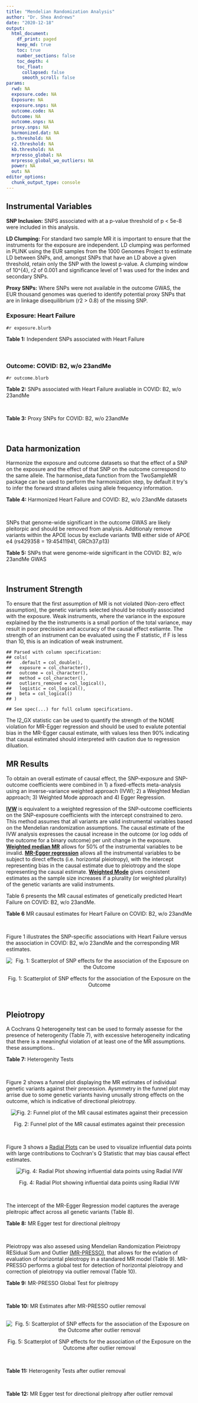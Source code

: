 ```yaml
---
title: "Mendelian Randomization Analysis"
author: "Dr. Shea Andrews"
date: "2020-12-18"
output:
  html_document:
    df_print: paged
    keep_md: true
    toc: true
    number_sections: false
    toc_depth: 4
    toc_float:
      collapsed: false
      smooth_scroll: false
params:
  rwd: NA
  exposure.code: NA
  Exposure: NA
  exposure.snps: NA
  outcome.code: NA
  Outcome: NA
  outcome.snps: NA
  proxy.snps: NA
  harmonized.dat: NA
  p.threshold: NA
  r2.threshold: NA
  kb.threshold: NA
  mrpresso_global: NA
  mrpresso_global_wo_outliers: NA
  power: NA
  out: NA
editor_options:
  chunk_output_type: console
---
```







## Instrumental Variables
**SNP Inclusion:** SNPS associated with at a p-value threshold of p < 5e-8 were included in this analysis.
<br>

**LD Clumping:** For standard two sample MR it is important to ensure that the instruments for the exposure are independent. LD clumping was performed in PLINK using the EUR samples from the 1000 Genomes Project to estimate LD between SNPs, and, amongst SNPs that have an LD above a given threshold, retain only the SNP with the lowest p-value. A clumping window of 10^{4}, r2 of 0.001 and significance level of 1 was used for the index and secondary SNPs.
<br>

**Proxy SNPs:** Where SNPs were not available in the outcome GWAS, the EUR thousand genomes was queried to identify potential proxy SNPs that are in linkage disequilibrium (r2 > 0.8) of the missing SNP.
<br>

### Exposure: Heart Failure
`#r exposure.blurb`
<br>

**Table 1:** Independent SNPs associated with Heart Failure
<div data-pagedtable="false">
  <script data-pagedtable-source type="application/json">
{"columns":[{"label":["SNP"],"name":[1],"type":["chr"],"align":["left"]},{"label":["CHROM"],"name":[2],"type":["dbl"],"align":["right"]},{"label":["POS"],"name":[3],"type":["dbl"],"align":["right"]},{"label":["REF"],"name":[4],"type":["chr"],"align":["left"]},{"label":["ALT"],"name":[5],"type":["chr"],"align":["left"]},{"label":["AF"],"name":[6],"type":["dbl"],"align":["right"]},{"label":["BETA"],"name":[7],"type":["dbl"],"align":["right"]},{"label":["SE"],"name":[8],"type":["dbl"],"align":["right"]},{"label":["Z"],"name":[9],"type":["dbl"],"align":["right"]},{"label":["P"],"name":[10],"type":["dbl"],"align":["right"]},{"label":["N"],"name":[11],"type":["dbl"],"align":["right"]},{"label":["TRAIT"],"name":[12],"type":["chr"],"align":["left"]}],"data":[{"1":"rs660240","2":"1","3":"109817838","4":"T","5":"C","6":"0.7872","7":"0.0611","8":"0.0097","9":"6.298970","10":"3.251e-10","11":"950670","12":"Heart_Failure"},{"1":"rs17042102","2":"4","3":"111668626","4":"G","5":"A","6":"0.1150","7":"0.1103","8":"0.0121","9":"9.115702","10":"5.705e-20","11":"960978","12":"Heart_Failure"},{"1":"rs11745324","2":"5","3":"137012171","4":"G","5":"A","6":"0.2277","7":"-0.0528","8":"0.0095","9":"-5.557895","10":"2.345e-08","11":"953416","12":"Heart_Failure"},{"1":"rs4135240","2":"6","3":"36647680","4":"T","5":"C","6":"0.3411","7":"-0.0486","8":"0.0084","9":"-5.785710","10":"6.838e-09","11":"953252","12":"Heart_Failure"},{"1":"rs55730499","2":"6","3":"161005610","4":"C","5":"T","6":"0.0694","7":"0.1058","8":"0.0157","9":"6.738854","10":"1.830e-11","11":"953746","12":"Heart_Failure"},{"1":"rs140570886","2":"6","3":"161013013","4":"T","5":"C","6":"0.0158","7":"0.2136","8":"0.0328","9":"6.512200","10":"7.687e-11","11":"925310","12":"Heart_Failure"},{"1":"rs1556516","2":"9","3":"22100176","4":"G","5":"C","6":"0.4845","7":"0.0622","8":"0.0078","9":"7.974359","10":"1.569e-15","11":"964027","12":"Heart_Failure"},{"1":"rs600038","2":"9","3":"136151806","4":"T","5":"C","6":"0.2091","7":"0.0569","8":"0.0096","9":"5.927080","10":"3.677e-09","11":"958809","12":"Heart_Failure"},{"1":"rs4746140","2":"10","3":"75417249","4":"G","5":"C","6":"0.1540","7":"-0.0666","8":"0.0109","9":"-6.110092","10":"1.104e-09","11":"958813","12":"Heart_Failure"},{"1":"rs17617337","2":"10","3":"121426884","4":"C","5":"T","6":"0.2208","7":"-0.0561","8":"0.0095","9":"-5.905263","10":"3.654e-09","11":"964025","12":"Heart_Failure"},{"1":"rs4766578","2":"12","3":"111904371","4":"T","5":"A","6":"0.5287","7":"-0.0433","8":"0.0079","9":"-5.481013","10":"4.899e-08","11":"956729","12":"Heart_Failure"},{"1":"rs56094641","2":"16","3":"53806453","4":"A","5":"G","6":"0.4158","7":"0.0454","8":"0.0080","9":"5.675000","10":"1.208e-08","11":"956726","12":"Heart_Failure"}],"options":{"columns":{"min":{},"max":[10]},"rows":{"min":[10],"max":[10]},"pages":{}}}
  </script>
</div>
<br>

### Outcome: COVID: B2, w/o 23andMe
`#r outcome.blurb`
<br>

**Table 2:** SNPs associated with Heart Failure avaliable in COVID: B2, w/o 23andMe
<div data-pagedtable="false">
  <script data-pagedtable-source type="application/json">
{"columns":[{"label":["SNP"],"name":[1],"type":["chr"],"align":["left"]},{"label":["CHROM"],"name":[2],"type":["dbl"],"align":["right"]},{"label":["POS"],"name":[3],"type":["dbl"],"align":["right"]},{"label":["REF"],"name":[4],"type":["chr"],"align":["left"]},{"label":["ALT"],"name":[5],"type":["chr"],"align":["left"]},{"label":["AF"],"name":[6],"type":["dbl"],"align":["right"]},{"label":["BETA"],"name":[7],"type":["dbl"],"align":["right"]},{"label":["SE"],"name":[8],"type":["dbl"],"align":["right"]},{"label":["Z"],"name":[9],"type":["dbl"],"align":["right"]},{"label":["P"],"name":[10],"type":["dbl"],"align":["right"]},{"label":["N"],"name":[11],"type":["dbl"],"align":["right"]},{"label":["TRAIT"],"name":[12],"type":["chr"],"align":["left"]}],"data":[{"1":"rs660240","2":"1","3":"109817838","4":"T","5":"C","6":"0.78670","7":"-0.0339810","8":"0.033720","9":"-1.00774021","10":"3.136e-01","11":"898438","12":"COVID:_hospitalized_vs._population__eur_w/o_23andMe"},{"1":"rs17042102","2":"4","3":"111668626","4":"G","5":"A","6":"0.11660","7":"-0.0229590","8":"0.034901","9":"-0.65783215","10":"5.106e-01","11":"908494","12":"COVID:_hospitalized_vs._population__eur_w/o_23andMe"},{"1":"rs11745324","2":"5","3":"137012171","4":"G","5":"A","6":"0.22700","7":"0.0046377","8":"0.032217","9":"0.14395195","10":"8.855e-01","11":"898438","12":"COVID:_hospitalized_vs._population__eur_w/o_23andMe"},{"1":"rs4135240","2":"6","3":"36647680","4":"T","5":"C","6":"0.33390","7":"0.0322730","8":"0.028561","9":"1.12996744","10":"2.585e-01","11":"898438","12":"COVID:_hospitalized_vs._population__eur_w/o_23andMe"},{"1":"rs55730499","2":"6","3":"161005610","4":"C","5":"T","6":"0.06848","7":"-0.0877200","8":"0.046382","9":"-1.89125092","10":"5.859e-02","11":"908494","12":"COVID:_hospitalized_vs._population__eur_w/o_23andMe"},{"1":"rs140570886","2":"6","3":"161013013","4":"T","5":"C","6":"0.01404","7":"0.0049162","8":"0.137870","9":"0.03565823","10":"9.716e-01","11":"894010","12":"COVID:_hospitalized_vs._population__eur_w/o_23andMe"},{"1":"rs1556516","2":"9","3":"22100176","4":"G","5":"C","6":"0.46350","7":"0.0209150","8":"0.023142","9":"0.90376804","10":"3.661e-01","11":"908494","12":"COVID:_hospitalized_vs._population__eur_w/o_23andMe"},{"1":"rs600038","2":"9","3":"136151806","4":"T","5":"C","6":"0.19760","7":"0.1297000","8":"0.032811","9":"3.95294000","10":"7.714e-05","11":"897825","12":"COVID:_hospitalized_vs._population__eur_w/o_23andMe"},{"1":"rs4746140","2":"10","3":"75417249","4":"G","5":"C","6":"0.15900","7":"0.0530300","8":"0.031890","9":"1.66290373","10":"9.633e-02","11":"908494","12":"COVID:_hospitalized_vs._population__eur_w/o_23andMe"},{"1":"rs17617337","2":"10","3":"121426884","4":"C","5":"T","6":"0.22670","7":"-0.0512130","8":"0.028462","9":"-1.79934650","10":"7.197e-02","11":"908494","12":"COVID:_hospitalized_vs._population__eur_w/o_23andMe"},{"1":"rs4766578","2":"12","3":"111904371","4":"T","5":"A","6":"0.55520","7":"0.0423410","8":"0.027624","9":"1.53276137","10":"1.253e-01","11":"898438","12":"COVID:_hospitalized_vs._population__eur_w/o_23andMe"},{"1":"rs56094641","2":"16","3":"53806453","4":"A","5":"G","6":"0.41150","7":"0.0301510","8":"0.023346","9":"1.29148462","10":"1.965e-01","11":"908494","12":"COVID:_hospitalized_vs._population__eur_w/o_23andMe"}],"options":{"columns":{"min":{},"max":[10]},"rows":{"min":[10],"max":[10]},"pages":{}}}
  </script>
</div>
<br>

**Table 3:** Proxy SNPs for COVID: B2, w/o 23andMe
<div data-pagedtable="false">
  <script data-pagedtable-source type="application/json">
{"columns":[{"label":["proxy.outcome"],"name":[1],"type":["lgl"],"align":["right"]},{"label":["target_snp"],"name":[2],"type":["lgl"],"align":["right"]},{"label":["proxy_snp"],"name":[3],"type":["lgl"],"align":["right"]},{"label":["ld.r2"],"name":[4],"type":["lgl"],"align":["right"]},{"label":["Dprime"],"name":[5],"type":["lgl"],"align":["right"]},{"label":["ref.proxy"],"name":[6],"type":["lgl"],"align":["right"]},{"label":["alt.proxy"],"name":[7],"type":["lgl"],"align":["right"]},{"label":["CHROM"],"name":[8],"type":["lgl"],"align":["right"]},{"label":["POS"],"name":[9],"type":["lgl"],"align":["right"]},{"label":["ALT.proxy"],"name":[10],"type":["lgl"],"align":["right"]},{"label":["REF.proxy"],"name":[11],"type":["lgl"],"align":["right"]},{"label":["AF"],"name":[12],"type":["lgl"],"align":["right"]},{"label":["BETA"],"name":[13],"type":["lgl"],"align":["right"]},{"label":["SE"],"name":[14],"type":["lgl"],"align":["right"]},{"label":["P"],"name":[15],"type":["lgl"],"align":["right"]},{"label":["N"],"name":[16],"type":["lgl"],"align":["right"]},{"label":["ref"],"name":[17],"type":["lgl"],"align":["right"]},{"label":["alt"],"name":[18],"type":["lgl"],"align":["right"]},{"label":["ALT"],"name":[19],"type":["lgl"],"align":["right"]},{"label":["REF"],"name":[20],"type":["lgl"],"align":["right"]},{"label":["PHASE"],"name":[21],"type":["lgl"],"align":["right"]}],"data":[{"1":"NA","2":"NA","3":"NA","4":"NA","5":"NA","6":"NA","7":"NA","8":"NA","9":"NA","10":"NA","11":"NA","12":"NA","13":"NA","14":"NA","15":"NA","16":"NA","17":"NA","18":"NA","19":"NA","20":"NA","21":"NA"}],"options":{"columns":{"min":{},"max":[10]},"rows":{"min":[10],"max":[10]},"pages":{}}}
  </script>
</div>
<br>

## Data harmonization
Harmonize the exposure and outcome datasets so that the effect of a SNP on the exposure and the effect of that SNP on the outcome correspond to the same allele. The harmonise_data function from the TwoSampleMR package can be used to perform the harmonization step, by default it try's to infer the forward strand alleles using allele frequency information.
<br>

**Table 4:** Harmonized Heart Failure and COVID: B2, w/o 23andMe datasets
<div data-pagedtable="false">
  <script data-pagedtable-source type="application/json">
{"columns":[{"label":["SNP"],"name":[1],"type":["chr"],"align":["left"]},{"label":["effect_allele.exposure"],"name":[2],"type":["chr"],"align":["left"]},{"label":["other_allele.exposure"],"name":[3],"type":["chr"],"align":["left"]},{"label":["effect_allele.outcome"],"name":[4],"type":["chr"],"align":["left"]},{"label":["other_allele.outcome"],"name":[5],"type":["chr"],"align":["left"]},{"label":["beta.exposure"],"name":[6],"type":["dbl"],"align":["right"]},{"label":["beta.outcome"],"name":[7],"type":["dbl"],"align":["right"]},{"label":["eaf.exposure"],"name":[8],"type":["dbl"],"align":["right"]},{"label":["eaf.outcome"],"name":[9],"type":["dbl"],"align":["right"]},{"label":["remove"],"name":[10],"type":["lgl"],"align":["right"]},{"label":["palindromic"],"name":[11],"type":["lgl"],"align":["right"]},{"label":["ambiguous"],"name":[12],"type":["lgl"],"align":["right"]},{"label":["id.outcome"],"name":[13],"type":["chr"],"align":["left"]},{"label":["chr.outcome"],"name":[14],"type":["dbl"],"align":["right"]},{"label":["pos.outcome"],"name":[15],"type":["dbl"],"align":["right"]},{"label":["se.outcome"],"name":[16],"type":["dbl"],"align":["right"]},{"label":["z.outcome"],"name":[17],"type":["dbl"],"align":["right"]},{"label":["pval.outcome"],"name":[18],"type":["dbl"],"align":["right"]},{"label":["samplesize.outcome"],"name":[19],"type":["dbl"],"align":["right"]},{"label":["outcome"],"name":[20],"type":["chr"],"align":["left"]},{"label":["mr_keep.outcome"],"name":[21],"type":["lgl"],"align":["right"]},{"label":["pval_origin.outcome"],"name":[22],"type":["chr"],"align":["left"]},{"label":["chr.exposure"],"name":[23],"type":["dbl"],"align":["right"]},{"label":["pos.exposure"],"name":[24],"type":["dbl"],"align":["right"]},{"label":["se.exposure"],"name":[25],"type":["dbl"],"align":["right"]},{"label":["z.exposure"],"name":[26],"type":["dbl"],"align":["right"]},{"label":["pval.exposure"],"name":[27],"type":["dbl"],"align":["right"]},{"label":["samplesize.exposure"],"name":[28],"type":["dbl"],"align":["right"]},{"label":["exposure"],"name":[29],"type":["chr"],"align":["left"]},{"label":["mr_keep.exposure"],"name":[30],"type":["lgl"],"align":["right"]},{"label":["pval_origin.exposure"],"name":[31],"type":["chr"],"align":["left"]},{"label":["id.exposure"],"name":[32],"type":["chr"],"align":["left"]},{"label":["action"],"name":[33],"type":["dbl"],"align":["right"]},{"label":["mr_keep"],"name":[34],"type":["lgl"],"align":["right"]},{"label":["pt"],"name":[35],"type":["dbl"],"align":["right"]},{"label":["pleitropy_keep"],"name":[36],"type":["lgl"],"align":["right"]},{"label":["mrpresso_RSSobs"],"name":[37],"type":["dbl"],"align":["right"]},{"label":["mrpresso_pval"],"name":[38],"type":["chr"],"align":["left"]},{"label":["mrpresso_keep"],"name":[39],"type":["lgl"],"align":["right"]}],"data":[{"1":"rs11745324","2":"A","3":"G","4":"A","5":"G","6":"-0.0528","7":"0.0046377","8":"0.2277","9":"0.22700","10":"FALSE","11":"FALSE","12":"FALSE","13":"iwjJtI","14":"5","15":"137012171","16":"0.032217","17":"0.14395195","18":"8.855e-01","19":"898438","20":"covidhgi2020anaB2v4eur","21":"TRUE","22":"reported","23":"5","24":"137012171","25":"0.0095","26":"-5.557895","27":"2.345e-08","28":"953416","29":"Shah2020heartfailure","30":"TRUE","31":"reported","32":"PlNJRI","33":"2","34":"TRUE","35":"5e-08","36":"TRUE","37":"1.412559e-05","38":"1","39":"TRUE"},{"1":"rs140570886","2":"C","3":"T","4":"C","5":"T","6":"0.2136","7":"0.0049162","8":"0.0158","9":"0.01404","10":"FALSE","11":"FALSE","12":"FALSE","13":"iwjJtI","14":"6","15":"161013013","16":"0.137870","17":"0.03565823","18":"9.716e-01","19":"894010","20":"covidhgi2020anaB2v4eur","21":"TRUE","22":"reported","23":"6","24":"161013013","25":"0.0328","26":"6.512200","27":"7.687e-11","28":"925310","29":"Shah2020heartfailure","30":"TRUE","31":"reported","32":"PlNJRI","33":"2","34":"TRUE","35":"5e-08","36":"TRUE","37":"1.007679e-04","38":"1","39":"TRUE"},{"1":"rs1556516","2":"C","3":"G","4":"C","5":"G","6":"0.0622","7":"0.0209150","8":"0.4845","9":"0.46350","10":"FALSE","11":"TRUE","12":"TRUE","13":"iwjJtI","14":"9","15":"22100176","16":"0.023142","17":"0.90376804","18":"3.661e-01","19":"908494","20":"covidhgi2020anaB2v4eur","21":"TRUE","22":"reported","23":"9","24":"22100176","25":"0.0078","26":"7.974359","27":"1.569e-15","28":"964027","29":"Shah2020heartfailure","30":"TRUE","31":"reported","32":"PlNJRI","33":"2","34":"FALSE","35":"5e-08","36":"TRUE","37":"NA","38":"NA","39":"NA"},{"1":"rs17042102","2":"A","3":"G","4":"A","5":"G","6":"0.1103","7":"-0.0229590","8":"0.1150","9":"0.11660","10":"FALSE","11":"FALSE","12":"FALSE","13":"iwjJtI","14":"4","15":"111668626","16":"0.034901","17":"-0.65783215","18":"5.106e-01","19":"908494","20":"covidhgi2020anaB2v4eur","21":"TRUE","22":"reported","23":"4","24":"111668626","25":"0.0121","26":"9.115702","27":"5.705e-20","28":"960978","29":"Shah2020heartfailure","30":"TRUE","31":"reported","32":"PlNJRI","33":"2","34":"TRUE","35":"5e-08","36":"TRUE","37":"7.370825e-04","38":"1","39":"TRUE"},{"1":"rs17617337","2":"T","3":"C","4":"T","5":"C","6":"-0.0561","7":"-0.0512130","8":"0.2208","9":"0.22670","10":"FALSE","11":"FALSE","12":"FALSE","13":"iwjJtI","14":"10","15":"121426884","16":"0.028462","17":"-1.79934650","18":"7.197e-02","19":"908494","20":"covidhgi2020anaB2v4eur","21":"TRUE","22":"reported","23":"10","24":"121426884","25":"0.0095","26":"-5.905263","27":"3.654e-09","28":"964025","29":"Shah2020heartfailure","30":"TRUE","31":"reported","32":"PlNJRI","33":"2","34":"TRUE","35":"5e-08","36":"TRUE","37":"3.343110e-03","38":"0.448","39":"TRUE"},{"1":"rs4135240","2":"C","3":"T","4":"C","5":"T","6":"-0.0486","7":"0.0322730","8":"0.3411","9":"0.33390","10":"FALSE","11":"FALSE","12":"FALSE","13":"iwjJtI","14":"6","15":"36647680","16":"0.028561","17":"1.12996744","18":"2.585e-01","19":"898438","20":"covidhgi2020anaB2v4eur","21":"TRUE","22":"reported","23":"6","24":"36647680","25":"0.0084","26":"-5.785710","27":"6.838e-09","28":"953252","29":"Shah2020heartfailure","30":"TRUE","31":"reported","32":"PlNJRI","33":"2","34":"TRUE","35":"5e-08","36":"TRUE","37":"1.127839e-03","38":"1","39":"TRUE"},{"1":"rs4746140","2":"C","3":"G","4":"C","5":"G","6":"-0.0666","7":"0.0530300","8":"0.1540","9":"0.15900","10":"FALSE","11":"TRUE","12":"FALSE","13":"iwjJtI","14":"10","15":"75417249","16":"0.031890","17":"1.66290373","18":"9.633e-02","19":"908494","20":"covidhgi2020anaB2v4eur","21":"TRUE","22":"reported","23":"10","24":"75417249","25":"0.0109","26":"-6.110092","27":"1.104e-09","28":"958813","29":"Shah2020heartfailure","30":"TRUE","31":"reported","32":"PlNJRI","33":"2","34":"TRUE","35":"5e-08","36":"TRUE","37":"3.326622e-03","38":"0.716","39":"TRUE"},{"1":"rs4766578","2":"A","3":"T","4":"A","5":"T","6":"-0.0433","7":"0.0423410","8":"0.5287","9":"0.55520","10":"FALSE","11":"TRUE","12":"TRUE","13":"iwjJtI","14":"12","15":"111904371","16":"0.027624","17":"1.53276137","18":"1.253e-01","19":"898438","20":"covidhgi2020anaB2v4eur","21":"TRUE","22":"reported","23":"12","24":"111904371","25":"0.0079","26":"-5.481013","27":"4.899e-08","28":"956729","29":"Shah2020heartfailure","30":"TRUE","31":"reported","32":"PlNJRI","33":"2","34":"FALSE","35":"5e-08","36":"TRUE","37":"NA","38":"NA","39":"NA"},{"1":"rs55730499","2":"T","3":"C","4":"T","5":"C","6":"0.1058","7":"-0.0877200","8":"0.0694","9":"0.06848","10":"FALSE","11":"FALSE","12":"FALSE","13":"iwjJtI","14":"6","15":"161005610","16":"0.046382","17":"-1.89125092","18":"5.859e-02","19":"908494","20":"covidhgi2020anaB2v4eur","21":"TRUE","22":"reported","23":"6","24":"161005610","25":"0.0157","26":"6.738854","27":"1.830e-11","28":"953746","29":"Shah2020heartfailure","30":"TRUE","31":"reported","32":"PlNJRI","33":"2","34":"TRUE","35":"5e-08","36":"TRUE","37":"9.550316e-03","38":"0.409","39":"TRUE"},{"1":"rs56094641","2":"G","3":"A","4":"G","5":"A","6":"0.0454","7":"0.0301510","8":"0.4158","9":"0.41150","10":"FALSE","11":"FALSE","12":"FALSE","13":"iwjJtI","14":"16","15":"53806453","16":"0.023346","17":"1.29148462","18":"1.965e-01","19":"908494","20":"covidhgi2020anaB2v4eur","21":"TRUE","22":"reported","23":"16","24":"53806453","25":"0.0080","26":"5.675000","27":"1.208e-08","28":"956726","29":"Shah2020heartfailure","30":"TRUE","31":"reported","32":"PlNJRI","33":"2","34":"TRUE","35":"5e-08","36":"TRUE","37":"1.172152e-03","38":"1","39":"TRUE"},{"1":"rs600038","2":"C","3":"T","4":"C","5":"T","6":"0.0569","7":"0.1297000","8":"0.2091","9":"0.19760","10":"FALSE","11":"FALSE","12":"FALSE","13":"iwjJtI","14":"9","15":"136151806","16":"0.032811","17":"3.95294000","18":"7.714e-05","19":"897825","20":"covidhgi2020anaB2v4eur","21":"TRUE","22":"reported","23":"9","24":"136151806","25":"0.0096","26":"5.927080","27":"3.677e-09","28":"958809","29":"Shah2020heartfailure","30":"TRUE","31":"reported","32":"PlNJRI","33":"2","34":"TRUE","35":"5e-08","36":"TRUE","37":"1.992041e-02","38":"<0.001","39":"FALSE"},{"1":"rs660240","2":"C","3":"T","4":"C","5":"T","6":"0.0611","7":"-0.0339810","8":"0.7872","9":"0.78670","10":"FALSE","11":"FALSE","12":"FALSE","13":"iwjJtI","14":"1","15":"109817838","16":"0.033720","17":"-1.00774021","18":"3.136e-01","19":"898438","20":"covidhgi2020anaB2v4eur","21":"TRUE","22":"reported","23":"1","24":"109817838","25":"0.0097","26":"6.298970","27":"3.251e-10","28":"950670","29":"Shah2020heartfailure","30":"TRUE","31":"reported","32":"PlNJRI","33":"2","34":"TRUE","35":"5e-08","36":"TRUE","37":"1.259562e-03","38":"1","39":"TRUE"}],"options":{"columns":{"min":{},"max":[10]},"rows":{"min":[10],"max":[10]},"pages":{}}}
  </script>
</div>
<br>

SNPs that genome-wide significant in the outcome GWAS are likely pleitorpic and should be removed from analysis. Additionaly remove variants within the APOE locus by exclude variants 1MB either side of APOE e4 (rs429358 = 19:45411941, GRCh37.p13)
<br>


**Table 5:** SNPs that were genome-wide significant in the COVID: B2, w/o 23andMe GWAS
<div data-pagedtable="false">
  <script data-pagedtable-source type="application/json">
{"columns":[{"label":["SNP"],"name":[1],"type":["chr"],"align":["left"]},{"label":["chr.outcome"],"name":[2],"type":["dbl"],"align":["right"]},{"label":["pos.outcome"],"name":[3],"type":["dbl"],"align":["right"]},{"label":["pval.exposure"],"name":[4],"type":["dbl"],"align":["right"]},{"label":["pval.outcome"],"name":[5],"type":["dbl"],"align":["right"]}],"data":[],"options":{"columns":{"min":{},"max":[10]},"rows":{"min":[10],"max":[10]},"pages":{}}}
  </script>
</div>
<br>


## Instrument Strength
To ensure that the first assumption of MR is not violated (Non-zero effect assumption), the genetic variants selected should be robustly associated with the exposure. Weak instruments, where the variance in the exposure explained by the the instruments is a small portion of the total variance, may result in poor precission and accuracy of the causal effect estiamte. The strength of an instrument can be evaluated using the F statistic, if F is less than 10, this is an indication of weak instrument.


```
## Parsed with column specification:
## cols(
##   .default = col_double(),
##   exposure = col_character(),
##   outcome = col_character(),
##   method = col_character(),
##   outliers_removed = col_logical(),
##   logistic = col_logical(),
##   beta = col_logical()
## )
```

```
## See spec(...) for full column specifications.
```

<div data-pagedtable="false">
  <script data-pagedtable-source type="application/json">
{"columns":[{"label":["outliers_removed"],"name":[1],"type":["lgl"],"align":["right"]},{"label":["pve.exposure"],"name":[2],"type":["dbl"],"align":["right"]},{"label":["F"],"name":[3],"type":["dbl"],"align":["right"]},{"label":["Alpha"],"name":[4],"type":["dbl"],"align":["right"]},{"label":["NCP"],"name":[5],"type":["dbl"],"align":["right"]},{"label":["Power"],"name":[6],"type":["dbl"],"align":["right"]}],"data":[{"1":"FALSE","2":"0.0004236844","3":"41.42473","4":"0.05","5":"0.02613239","6":"0.05299891"},{"1":"TRUE","2":"0.0003878625","3":"42.13446","4":"0.05","5":"1.11568618","6":"0.18435604"}],"options":{"columns":{"min":{},"max":[10]},"rows":{"min":[10],"max":[10]},"pages":{}}}
  </script>
</div>

The I2_GX statistic can be used to quantify the strength of the NOME violation for MR-Egger regression and should be used to evalute potential bias in the MR-Egger causal estimate, with values less then 90% indicating that causal estimated should interpreted with caution due to regression diluation.

<div data-pagedtable="false">
  <script data-pagedtable-source type="application/json">
{"columns":[{"label":["outliers_removed"],"name":[1],"type":["lgl"],"align":["right"]},{"label":["Isq_gx"],"name":[2],"type":["dbl"],"align":["right"]}],"data":[{"1":"FALSE","2":"0.5654007"},{"1":"TRUE","2":"NA"}],"options":{"columns":{"min":{},"max":[10]},"rows":{"min":[10],"max":[10]},"pages":{}}}
  </script>
</div>


##  MR Results
To obtain an overall estimate of causal effect, the SNP-exposure and SNP-outcome coefficients were combined in 1) a fixed-effects meta-analysis using an inverse-variance weighted approach (IVW); 2) a Weighted Median approach; 3) Weighted Mode approach and 4) Egger Regression.


[**IVW**](https://doi.org/10.1002/gepi.21758) is equivalent to a weighted regression of the SNP-outcome coefficients on the SNP-exposure coefficients with the intercept constrained to zero. This method assumes that all variants are valid instrumental variables based on the Mendelian randomization assumptions. The causal estimate of the IVW analysis expresses the causal increase in the outcome (or log odds of the outcome for a binary outcome) per unit change in the exposure. [**Weighted median MR**](https://doi.org/10.1002/gepi.21965) allows for 50% of the instrumental variables to be invalid. [**MR-Egger regression**](https://doi.org/10.1093/ije/dyw220) allows all the instrumental variables to be subject to direct effects (i.e. horizontal pleiotropy), with the intercept representing bias in the causal estimate due to pleiotropy and the slope representing the causal estimate. [**Weighted Mode**](https://doi.org/10.1093/ije/dyx102) gives consistent estimates as the sample size increases if a plurality (or weighted plurality) of the genetic variants are valid instruments.
<br>



Table 6 presents the MR causal estimates of genetically predicted Heart Failure on COVID: B2, w/o 23andMe.
<br>

**Table 6** MR causaul estimates for Heart Failure on COVID: B2, w/o 23andMe
<div data-pagedtable="false">
  <script data-pagedtable-source type="application/json">
{"columns":[{"label":["id.exposure"],"name":[1],"type":["chr"],"align":["left"]},{"label":["id.outcome"],"name":[2],"type":["chr"],"align":["left"]},{"label":["outcome"],"name":[3],"type":["fctr"],"align":["left"]},{"label":["exposure"],"name":[4],"type":["fctr"],"align":["left"]},{"label":["method"],"name":[5],"type":["fctr"],"align":["left"]},{"label":["nsnp"],"name":[6],"type":["int"],"align":["right"]},{"label":["b"],"name":[7],"type":["dbl"],"align":["right"]},{"label":["se"],"name":[8],"type":["dbl"],"align":["right"]},{"label":["pval"],"name":[9],"type":["dbl"],"align":["right"]}],"data":[{"1":"PlNJRI","2":"iwjJtI","3":"covidhgi2020anaB2v4eur","4":"Shah2020heartfailure","5":"Inverse variance weighted (fixed effects)","6":"10","7":"-0.02126129","8":"0.1552454","9":"0.8910682"},{"1":"PlNJRI","2":"iwjJtI","3":"covidhgi2020anaB2v4eur","4":"Shah2020heartfailure","5":"Weighted median","6":"10","7":"-0.22293681","8":"0.2421299","9":"0.3571903"},{"1":"PlNJRI","2":"iwjJtI","3":"covidhgi2020anaB2v4eur","4":"Shah2020heartfailure","5":"Weighted mode","6":"10","7":"-0.40538085","8":"0.2746519","9":"0.1740574"},{"1":"PlNJRI","2":"iwjJtI","3":"covidhgi2020anaB2v4eur","4":"Shah2020heartfailure","5":"MR Egger","6":"10","7":"-0.86086934","8":"0.8084651","9":"0.3180378"}],"options":{"columns":{"min":{},"max":[10]},"rows":{"min":[10],"max":[10]},"pages":{}}}
  </script>
</div>
<br>

Figure 1 illustrates the SNP-specific associations with Heart Failure versus the association in COVID: B2, w/o 23andMe and the corresponding MR estimates.
<br>

<div class="figure" style="text-align: center">
<img src="/sc/arion/projects/LOAD/shea/Projects/MRcovid/results/MRcovideurwoukbb/Shah2020heartfailure/covidhgi2020anaB2v4eur/Shah2020heartfailure_5e-8_covidhgi2020anaB2v4eur_MR_Analaysis_files/figure-html/scatter_plot-1.png" alt="Fig. 1: Scatterplot of SNP effects for the association of the Exposure on the Outcome"  />
<p class="caption">Fig. 1: Scatterplot of SNP effects for the association of the Exposure on the Outcome</p>
</div>
<br>


## Pleiotropy
A Cochrans Q heterogeneity test can be used to formaly assesse for the presence of heterogenity (Table 7), with excessive heterogeneity indicating that there is a meaningful violation of at least one of the MR assumptions.
these assumptions..
<br>

**Table 7:** Heterogenity Tests
<div data-pagedtable="false">
  <script data-pagedtable-source type="application/json">
{"columns":[{"label":["id.exposure"],"name":[1],"type":["chr"],"align":["left"]},{"label":["id.outcome"],"name":[2],"type":["chr"],"align":["left"]},{"label":["outcome"],"name":[3],"type":["fctr"],"align":["left"]},{"label":["exposure"],"name":[4],"type":["fctr"],"align":["left"]},{"label":["method"],"name":[5],"type":["fctr"],"align":["left"]},{"label":["Q"],"name":[6],"type":["dbl"],"align":["right"]},{"label":["Q_df"],"name":[7],"type":["dbl"],"align":["right"]},{"label":["Q_pval"],"name":[8],"type":["dbl"],"align":["right"]}],"data":[{"1":"PlNJRI","2":"iwjJtI","3":"covidhgi2020anaB2v4eur","4":"Shah2020heartfailure","5":"MR Egger","6":"25.67565","7":"8","8":"0.0011932461"},{"1":"PlNJRI","2":"iwjJtI","3":"covidhgi2020anaB2v4eur","4":"Shah2020heartfailure","5":"Inverse variance weighted","6":"29.60176","7":"9","8":"0.0005126644"}],"options":{"columns":{"min":{},"max":[10]},"rows":{"min":[10],"max":[10]},"pages":{}}}
  </script>
</div>
<br>

Figure 2 shows a funnel plot displaying the MR estimates of individual genetic variants against their precession. Aysmmetry in the funnel plot may arrise due to some genetic variants having unusally strong effects on the outcome, which is indicative of directional pleiotropy.
<br>

<div class="figure" style="text-align: center">
<img src="/sc/arion/projects/LOAD/shea/Projects/MRcovid/results/MRcovideurwoukbb/Shah2020heartfailure/covidhgi2020anaB2v4eur/Shah2020heartfailure_5e-8_covidhgi2020anaB2v4eur_MR_Analaysis_files/figure-html/funnel_plot-1.png" alt="Fig. 2: Funnel plot of the MR causal estimates against their precession"  />
<p class="caption">Fig. 2: Funnel plot of the MR causal estimates against their precession</p>
</div>
<br>

Figure 3 shows a [Radial Plots](https://github.com/WSpiller/RadialMR) can be used to visualize influential data points with large contributions to Cochran's Q Statistic that may bias causal effect estimates.



<div class="figure" style="text-align: center">
<img src="/sc/arion/projects/LOAD/shea/Projects/MRcovid/results/MRcovideurwoukbb/Shah2020heartfailure/covidhgi2020anaB2v4eur/Shah2020heartfailure_5e-8_covidhgi2020anaB2v4eur_MR_Analaysis_files/figure-html/Radial_Plot-1.png" alt="Fig. 4: Radial Plot showing influential data points using Radial IVW"  />
<p class="caption">Fig. 4: Radial Plot showing influential data points using Radial IVW</p>
</div>
<br>

The intercept of the MR-Egger Regression model captures the average pleitropic affect across all genetic variants (Table 8).
<br>

**Table 8:** MR Egger test for directional pleitropy
<div data-pagedtable="false">
  <script data-pagedtable-source type="application/json">
{"columns":[{"label":["id.exposure"],"name":[1],"type":["chr"],"align":["left"]},{"label":["id.outcome"],"name":[2],"type":["chr"],"align":["left"]},{"label":["outcome"],"name":[3],"type":["fctr"],"align":["left"]},{"label":["exposure"],"name":[4],"type":["fctr"],"align":["left"]},{"label":["egger_intercept"],"name":[5],"type":["dbl"],"align":["right"]},{"label":["se"],"name":[6],"type":["dbl"],"align":["right"]},{"label":["pval"],"name":[7],"type":["dbl"],"align":["right"]}],"data":[{"1":"PlNJRI","2":"iwjJtI","3":"covidhgi2020anaB2v4eur","4":"Shah2020heartfailure","5":"0.05944394","6":"0.05374546","7":"0.3008626"}],"options":{"columns":{"min":{},"max":[10]},"rows":{"min":[10],"max":[10]},"pages":{}}}
  </script>
</div>
<br>

Pleiotropy was also assesed using Mendelian Randomization Pleiotropy RESidual Sum and Outlier [(MR-PRESSO)](https://doi.org/10.1038/s41588-018-0099-7), that allows for the evlation of evaluation of horizontal pleiotropy in a standared MR model (Table 9). MR-PRESSO performs a global test for detection of horizontal pleiotropy and correction of pleiotropy via outlier removal (Table 10).
<br>

**Table 9:** MR-PRESSO Global Test for pleitropy
<div data-pagedtable="false">
  <script data-pagedtable-source type="application/json">
{"columns":[{"label":["id.exposure"],"name":[1],"type":["chr"],"align":["left"]},{"label":["id.outcome"],"name":[2],"type":["chr"],"align":["left"]},{"label":["outcome"],"name":[3],"type":["chr"],"align":["left"]},{"label":["exposure"],"name":[4],"type":["chr"],"align":["left"]},{"label":["pt"],"name":[5],"type":["dbl"],"align":["right"]},{"label":["outliers_removed"],"name":[6],"type":["lgl"],"align":["right"]},{"label":["n_outliers"],"name":[7],"type":["dbl"],"align":["right"]},{"label":["RSSobs"],"name":[8],"type":["dbl"],"align":["right"]},{"label":["pval"],"name":[9],"type":["dbl"],"align":["right"]}],"data":[{"1":"PlNJRI","2":"iwjJtI","3":"covidhgi2020anaB2v4eur","4":"Shah2020heartfailure","5":"5e-08","6":"FALSE","7":"1","8":"35.60604","9":"0.0011"}],"options":{"columns":{"min":{},"max":[10]},"rows":{"min":[10],"max":[10]},"pages":{}}}
  </script>
</div>
<br>


**Table 10:** MR Estimates after MR-PRESSO outlier removal
<div data-pagedtable="false">
  <script data-pagedtable-source type="application/json">
{"columns":[{"label":["id.exposure"],"name":[1],"type":["chr"],"align":["left"]},{"label":["id.outcome"],"name":[2],"type":["chr"],"align":["left"]},{"label":["outcome"],"name":[3],"type":["fctr"],"align":["left"]},{"label":["exposure"],"name":[4],"type":["fctr"],"align":["left"]},{"label":["method"],"name":[5],"type":["fctr"],"align":["left"]},{"label":["nsnp"],"name":[6],"type":["int"],"align":["right"]},{"label":["b"],"name":[7],"type":["dbl"],"align":["right"]},{"label":["se"],"name":[8],"type":["dbl"],"align":["right"]},{"label":["pval"],"name":[9],"type":["dbl"],"align":["right"]}],"data":[{"1":"PlNJRI","2":"iwjJtI","3":"covidhgi2020anaB2v4eur","4":"Shah2020heartfailure","5":"Inverse variance weighted (fixed effects)","6":"9","7":"-0.2010491","8":"0.1611972","9":"0.2123151"},{"1":"PlNJRI","2":"iwjJtI","3":"covidhgi2020anaB2v4eur","4":"Shah2020heartfailure","5":"Weighted median","6":"9","7":"-0.2780747","8":"0.2299542","9":"0.2265627"},{"1":"PlNJRI","2":"iwjJtI","3":"covidhgi2020anaB2v4eur","4":"Shah2020heartfailure","5":"Weighted mode","6":"9","7":"-0.4145318","8":"0.3160596","9":"0.2260552"},{"1":"PlNJRI","2":"iwjJtI","3":"covidhgi2020anaB2v4eur","4":"Shah2020heartfailure","5":"MR Egger","6":"9","7":"-0.7217729","8":"0.5655688","9":"0.2425975"}],"options":{"columns":{"min":{},"max":[10]},"rows":{"min":[10],"max":[10]},"pages":{}}}
  </script>
</div>
<br>

<div class="figure" style="text-align: center">
<img src="/sc/arion/projects/LOAD/shea/Projects/MRcovid/results/MRcovideurwoukbb/Shah2020heartfailure/covidhgi2020anaB2v4eur/Shah2020heartfailure_5e-8_covidhgi2020anaB2v4eur_MR_Analaysis_files/figure-html/scatter_plot_outlier-1.png" alt="Fig. 5: Scatterplot of SNP effects for the association of the Exposure on the Outcome after outlier removal"  />
<p class="caption">Fig. 5: Scatterplot of SNP effects for the association of the Exposure on the Outcome after outlier removal</p>
</div>
<br>

**Table 11:** Heterogenity Tests after outlier removal
<div data-pagedtable="false">
  <script data-pagedtable-source type="application/json">
{"columns":[{"label":["id.exposure"],"name":[1],"type":["chr"],"align":["left"]},{"label":["id.outcome"],"name":[2],"type":["chr"],"align":["left"]},{"label":["outcome"],"name":[3],"type":["fctr"],"align":["left"]},{"label":["exposure"],"name":[4],"type":["fctr"],"align":["left"]},{"label":["method"],"name":[5],"type":["fctr"],"align":["left"]},{"label":["Q"],"name":[6],"type":["dbl"],"align":["right"]},{"label":["Q_df"],"name":[7],"type":["dbl"],"align":["right"]},{"label":["Q_pval"],"name":[8],"type":["dbl"],"align":["right"]}],"data":[{"1":"PlNJRI","2":"iwjJtI","3":"covidhgi2020anaB2v4eur","4":"Shah2020heartfailure","5":"MR Egger","6":"10.92420","7":"7","8":"0.1419596"},{"1":"PlNJRI","2":"iwjJtI","3":"covidhgi2020anaB2v4eur","4":"Shah2020heartfailure","5":"Inverse variance weighted","6":"12.43919","7":"8","8":"0.1326575"}],"options":{"columns":{"min":{},"max":[10]},"rows":{"min":[10],"max":[10]},"pages":{}}}
  </script>
</div>
<br>

**Table 12:** MR Egger test for directional pleitropy after outlier removal
<div data-pagedtable="false">
  <script data-pagedtable-source type="application/json">
{"columns":[{"label":["id.exposure"],"name":[1],"type":["chr"],"align":["left"]},{"label":["id.outcome"],"name":[2],"type":["chr"],"align":["left"]},{"label":["outcome"],"name":[3],"type":["fctr"],"align":["left"]},{"label":["exposure"],"name":[4],"type":["fctr"],"align":["left"]},{"label":["egger_intercept"],"name":[5],"type":["dbl"],"align":["right"]},{"label":["se"],"name":[6],"type":["dbl"],"align":["right"]},{"label":["pval"],"name":[7],"type":["dbl"],"align":["right"]}],"data":[{"1":"PlNJRI","2":"iwjJtI","3":"covidhgi2020anaB2v4eur","4":"Shah2020heartfailure","5":"0.03758452","6":"0.03814608","7":"0.3573101"}],"options":{"columns":{"min":{},"max":[10]},"rows":{"min":[10],"max":[10]},"pages":{}}}
  </script>
</div>
<br>
